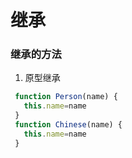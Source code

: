 # 继承

### 继承的方法


1. 原型继承
```js
 function Person(name) {
   this.name=name
 }
 function Chinese(name) {
   this.name=name
 }
```
